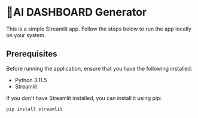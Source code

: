 # 🚀AI DASHBOARD Generator

This is a simple Streamlit app. Follow the steps below to run the app locally on your system.

## Prerequisites

Before running the application, ensure that you have the following installed:

- Python 3.11.5
- Streamlit

If you don't have Streamlit installed, you can install it using pip:

```bash
pip install streamlit
